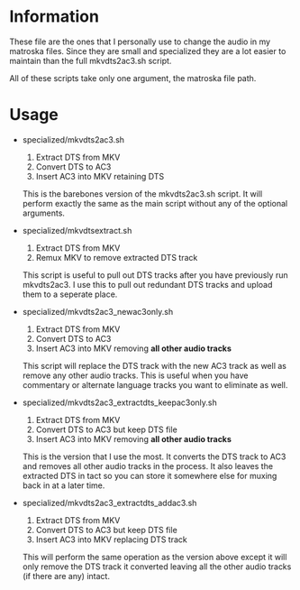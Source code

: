 Information
===========

These file are the ones that I personally use to change the audio in my matroska files. Since they are small and specialized they are a lot easier to maintain than the full mkvdts2ac3.sh script.

All of these scripts take only one argument, the matroska file path.

Usage
=====

*   specialized/mkvdts2ac3.sh
    
    1. Extract DTS from MKV
    2. Convert DTS to AC3
    3. Insert AC3 into MKV retaining DTS
    
    This is the barebones version of the mkvdts2ac3.sh script. It will 
perform exactly the same as the main script without any of the optional 
arguments.

*   specialized/mkvdtsextract.sh
    
    1. Extract DTS from MKV
    2. Remux MKV to remove extracted DTS track
    
    This script is useful to pull out DTS tracks after you have 
previously run mkvdts2ac3. I use this to pull out redundant DTS tracks 
and upload them to a seperate place.

*   specialized/mkvdts2ac3_newac3only.sh
    
    1. Extract DTS from MKV
    2. Convert DTS to AC3
    3. Insert AC3 into MKV removing **all other audio tracks**
    
    This script will replace the DTS track with the new AC3 track as 
well as remove any other audio tracks. This is useful when you have 
commentary or alternate language tracks you want to eliminate as well.

*   specialized/mkvdts2ac3_extractdts_keepac3only.sh
    
    1. Extract DTS from MKV
    2. Convert DTS to AC3 but keep DTS file
    3. Insert AC3 into MKV removing **all other audio tracks**
    
    This is the version that I use the most. It converts the DTS track 
to AC3 and removes all other audio tracks in the process. It also leaves 
the extracted DTS in tact so you can store it somewhere else for muxing 
back in at a later time.

*   specialized/mkvdts2ac3_extractdts_addac3.sh
    
    1. Extract DTS from MKV
    2. Convert DTS to AC3 but keep DTS file
    3. Insert AC3 into MKV replacing DTS track
    
    This will perform the same operation as the version above except it 
will only remove the DTS track it converted leaving all the other audio 
tracks (if there are any) intact.
